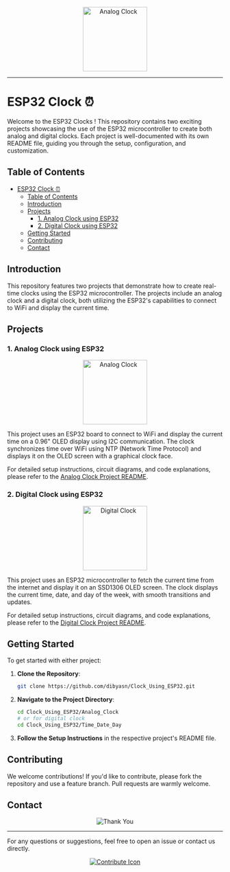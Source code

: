 <p align="center">
    <img src="https://upload.wikimedia.org/wikipedia/commons/7/7a/Alarm_Clock_GIF_Animation_High_Res.gif" alt="Analog Clock" style="width: 150px;">
</p>

---

# ESP32 Clock ⏰

Welcome to the ESP32 Clocks ! This repository contains two exciting projects showcasing the use of the ESP32 microcontroller to create both analog and digital clocks. Each project is well-documented with its own README file, guiding you through the setup, configuration, and customization.

## Table of Contents
- [ESP32 Clock ⏰](#esp32-clock-)
  - [Table of Contents](#table-of-contents)
  - [Introduction](#introduction)
  - [Projects](#projects)
    - [1. Analog Clock using ESP32](#1-analog-clock-using-esp32)
    - [2. Digital Clock using ESP32](#2-digital-clock-using-esp32)
  - [Getting Started](#getting-started)
  - [Contributing](#contributing)
  - [Contact](#contact)

## Introduction
This repository features two projects that demonstrate how to create real-time clocks using the ESP32 microcontroller. The projects include an analog clock and a digital clock, both utilizing the ESP32's capabilities to connect to WiFi and display the current time.

## Projects

### 1. Analog Clock using ESP32

<p align="center">
    <img src="https://github.com/dibyasn/Clock_Using_ESP32/assets/42934757/3cb31030-3788-45b6-8154-801c02f872de" alt="Analog Clock" style="width: 150px;">
</p>

This project uses an ESP32 board to connect to WiFi and display the current time on a 0.96" OLED display using I2C communication. The clock synchronizes time over WiFi using NTP (Network Time Protocol) and displays it on the OLED screen with a graphical clock face.

For detailed setup instructions, circuit diagrams, and code explanations, please refer to the [Analog Clock Project README](Analog_Clock/README.md).

### 2. Digital Clock using ESP32

<p align="center">
    <img src="https://github.com/dibyasn/Digital_Clock/assets/42934757/b221a2f2-4239-4215-8b91-4830a95bf99d" alt="Digital Clock" style="width: 150px;">
</p>

This project uses an ESP32 microcontroller to fetch the current time from the internet and display it on an SSD1306 OLED screen. The clock displays the current time, date, and day of the week, with smooth transitions and updates.

For detailed setup instructions, circuit diagrams, and code explanations, please refer to the [Digital Clock Project README](Time_Date_Day/README.md).

## Getting Started

To get started with either project:

1. **Clone the Repository**:
    ```sh
    git clone https://github.com/dibyasn/Clock_Using_ESP32.git
    ```

2. **Navigate to the Project Directory**:
    ```sh
    cd Clock_Using_ESP32/Analog_Clock
    # or for digital clock
    cd Clock_Using_ESP32/Time_Date_Day
    ```

3. **Follow the Setup Instructions** in the respective project's README file.

## Contributing

We welcome contributions! If you'd like to contribute, please fork the repository and use a feature branch. Pull requests are warmly welcome.


## Contact

<p align="center">
    <img src="https://64.media.tumblr.com/tumblr_lp0f2fIhnF1qa2ip8o1_1280.gif" alt="Thank You">
</p>

---

For any questions or suggestions, feel free to open an issue or contact us directly.



<p align="center">
    <a href="https://github.com/dibyasn/Analog_clock"><img src="https://img.icons8.com/color/48/000000/github.png" alt="Contribute Icon"></a>
</p>
